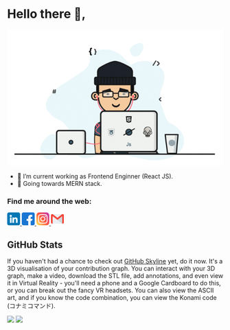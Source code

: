 <h1>Hello there 👋,</h1>
<p align="center">
  <img src="developer.gif" alt="banner-image" title="banner">
 </p>
 
- 👀 I’m current working as Frontend Enginner (React JS).
- 🌱 Going towards MERN stack.

### Find me around the web:
<p align="left">
  <a href="https://www.linkedin.com/in/ashay-tiwari-447604197/" target="blank">
    <img src="social-icons/linkedin.png" title="Linkedin" height="30">
  </a>
  <a href="https://www.facebook.com/ashay.tiwari.71" target="blank">
    <img src="social-icons/facebook.png" title="Facebook" height="30">
  </a>
   <a href="https://www.instagram.com/ashay__tiwari/" target="blank">
    <img src="social-icons/instagram.png" title="Instagram" height="30">
  </a>
   <a href="mailto:ashaytiwari2001@gmail.com" target="blank">
    <img src="social-icons/gmail.png" title="Gmail" height="30">
  </a>
</p>

## GitHub Stats

If you haven't had a chance to check out [GitHub Skyline](https://skyline.github.com/) yet, do it now. It's a 3D visualisation of your contribution graph. You can interact with your 3D graph, make a video, download the STL file, add annotations, and even view it in Virtual Reality - you'll need a phone and a Google Cardboard to do this, or you can break out the fancy VR headsets. You can also view the ASCII art, and if you know the code combination, you can view the Konami code (コナミコマンド).

<img src="https://github-readme-stats.vercel.app/api?username=ashaytiwari&show_icons=true&show_icons=true&theme=tokyonight&include_all_commits=true&count_private=true&layout=compact"  width="700" >

<img src="https://github-readme-streak-stats.herokuapp.com?user=ashaytiwari&theme=tokyonight" width="700">
<!---
ashaytiwari/ashaytiwari is a ✨ special ✨ repository because its `README.md` (this file) appears on your GitHub profile.
You can click the Preview link to take a look at your changes.
--->
